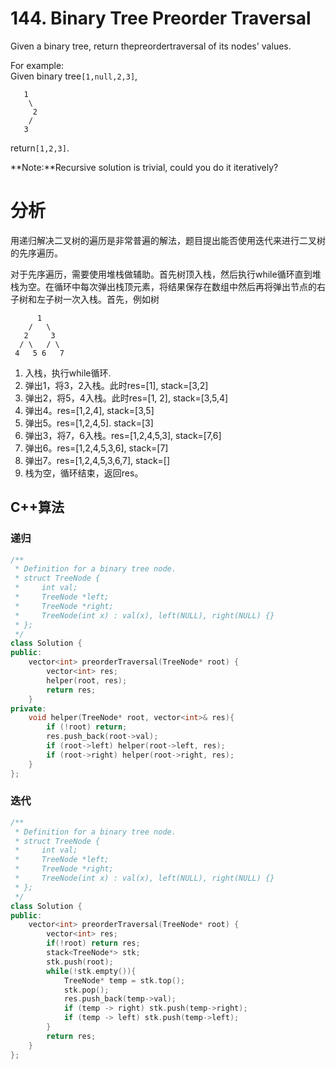 # 144. Binary Tree Preorder Traversal

Given a binary tree, return thepreordertraversal of its nodes' values.

For example:  
Given binary tree`[1,null,2,3]`,

```
   1
    \
     2
    /
   3
```

return`[1,2,3]`.

**Note:**Recursive solution is trivial, could you do it iteratively?

# 分析

用递归解决二叉树的遍历是非常普遍的解法，题目提出能否使用迭代来进行二叉树的先序遍历。

对于先序遍历，需要使用堆栈做辅助。首先树顶入栈，然后执行while循环直到堆栈为空。在循环中每次弹出栈顶元素，将结果保存在数组中然后再将弹出节点的右子树和左子树一次入栈。首先，例如树

```
      1
    /   \
   2     3
  / \   / \
 4   5 6   7
```

1. 入栈，执行while循环.
2. 弹出1，将3，2入栈。此时res=\[1\], stack=\[3,2\]
3. 弹出2，将5，4入栈。此时res=\[1, 2\], stack=\[3,5,4\]
4. 弹出4。res=\[1,2,4\], stack=\[3,5\]
5. 弹出5。res=\[1,2,4,5\]. stack=\[3\]
6. 弹出3，将7，6入栈。res=\[1,2,4,5,3\], stack=\[7,6\]
7. 弹出6。res=\[1,2,4,5,3,6\], stack=\[7\]
8. 弹出7。res=\[1,2,4,5,3,6,7\], stack=\[\]
9. 栈为空，循环结束，返回res。

## C++算法

### 递归

```cpp
/**
 * Definition for a binary tree node.
 * struct TreeNode {
 *     int val;
 *     TreeNode *left;
 *     TreeNode *right;
 *     TreeNode(int x) : val(x), left(NULL), right(NULL) {}
 * };
 */
class Solution {
public:
    vector<int> preorderTraversal(TreeNode* root) {
        vector<int> res;
        helper(root, res);
        return res;
    }
private:
    void helper(TreeNode* root, vector<int>& res){
        if (!root) return;
        res.push_back(root->val);
        if (root->left) helper(root->left, res);
        if (root->right) helper(root->right, res);
    }
};
```

### 迭代

```cpp
/**
 * Definition for a binary tree node.
 * struct TreeNode {
 *     int val;
 *     TreeNode *left;
 *     TreeNode *right;
 *     TreeNode(int x) : val(x), left(NULL), right(NULL) {}
 * };
 */
class Solution {
public:
    vector<int> preorderTraversal(TreeNode* root) {
        vector<int> res;
        if(!root) return res;
        stack<TreeNode*> stk;
        stk.push(root);
        while(!stk.empty()){
            TreeNode* temp = stk.top();
            stk.pop();
            res.push_back(temp->val);
            if (temp -> right) stk.push(temp->right);
            if (temp -> left) stk.push(temp->left);
        }
        return res;
    }
};
```



